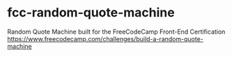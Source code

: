 # fcc-random-quote-machine
Random Quote Machine built for the FreeCodeCamp Front-End Certification
https://www.freecodecamp.com/challenges/build-a-random-quote-machine
